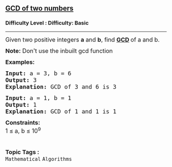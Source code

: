 <h2><a href="https://www.geeksforgeeks.org/problems/gcd-of-two-numbers3459/1?page=2&difficulty=School&sortBy=submissions">GCD of two numbers</a></h2><h3>Difficulty Level : Difficulty: Basic</h3><hr><div class="problems_problem_content__Xm_eO"><p><span style="font-size: 18px;">Given two positive integers <strong>a</strong> and <strong>b</strong>, find <strong><a href="https://www.geeksforgeeks.org/greatest-common-divisor-gcd/">GCD</a> </strong>of a and b.</span></p>
<p><span style="font-size: 18px;"><strong>Note:</strong> Don't use the inbuilt gcd function</span></p>
<p><span style="font-size: 18px;"><strong>Examples:</strong></span></p>
<pre><span style="font-size: 18px;"><strong>Input:</strong> a = 3, b = 6
<strong>Output:</strong> 3
<strong>Explanation:</strong> GCD of 3 and 6 is 3</span></pre>
<pre><span style="font-size: 18px;"><strong>Input:</strong> a = 1, b = 1
<strong>Output:</strong> 1
<strong>Explanation:</strong> GCD of 1 and 1 is 1</span></pre>
<p><span style="font-size: 18px;"><strong>Constraints:</strong><br>1 ≤ a, b ≤ 10<sup>9</sup></span></p></div><br><p><span style=font-size:18px><strong>Topic Tags : </strong><br><code>Mathematical</code>&nbsp;<code>Algorithms</code>&nbsp;